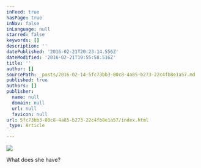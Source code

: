 ```yaml
---
inFeed: true
hasPage: true
inNav: false
inLanguage: null
starred: false
keywords: []
description: ''
datePublished: '2016-02-21T20:23:14.556Z'
dateModified: '2016-02-21T19:55:58.516Z'
title: ''
author: []
sourcePath: _posts/2016-02-14-5fc73bb3-00c8-4a85-b273-22c4fb8e1a57.md
published: true
authors: []
publisher:
  name: null
  domain: null
  url: null
  favicon: null
url: 5fc73bb3-00c8-4a85-b273-22c4fb8e1a57/index.html
_type: Article

---
```

![](https://the-grid-user-content.s3-us-west-2.amazonaws.com/ea9938f0-bb02-45fd-8f0e-2c4587c3ae23.jpg)

What does she have?